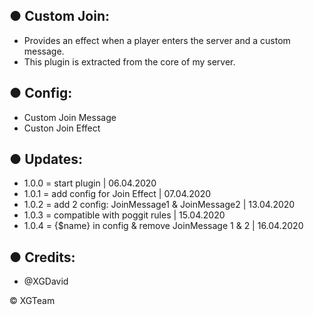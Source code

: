 ## ● Custom Join:

- Provides an effect when a player enters the server and a custom message.
- This plugin is extracted from the core of my server.

## ● Config:
- Custom Join Message
- Custon Join Effect

## ● Updates:
- 1.0.0 = start plugin | 06.04.2020 
- 1.0.1 = add config for Join Effect | 07.04.2020
- 1.0.2 = add 2 config: JoinMessage1 & JoinMessage2 | 13.04.2020
- 1.0.3 = compatible with poggit rules | 15.04.2020
- 1.0.4 = {$name} in config & remove JoinMessage 1 & 2 | 16.04.2020

## ● Credits: 
- @XGDavid

© XGTeam
